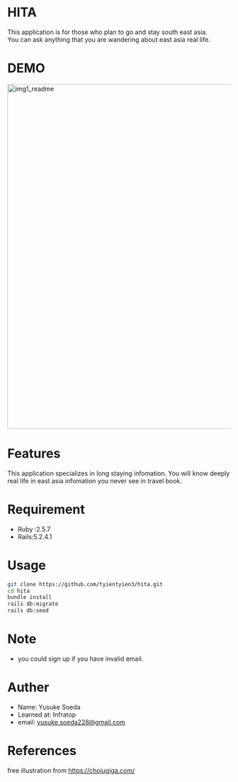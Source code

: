 # HITA

This application is for those who plan to go and stay south east asia.
<br>
You can ask anything that you are wandering about east asia real life.

# DEMO
<img width="777" alt="img1_readme" src="https://user-images.githubusercontent.com/59005449/76680004-6e17cd00-6628-11ea-8e10-4ad4ab7e6d34.png" width="200">



# Features
This application specializes in long staying infomation.
You will know deeply real life in east asia infomation you never see in travel book.

# Requirement
* Ruby :2.5.7
* Rails:5.2.4.1

# Usage

```bash
git clone https://github.com/tyientyien3/hita.git
cd hita
bundle install
rails db:migrate
rails db:seed
```
# Note

* you could sign up if you have invalid email.

# Auther

* Name: Yusuke Soeda
* Learned at: Infratop
* email: yusuke.soeda228@gmail.com

# References
free illustration from https://chojugiga.com/
